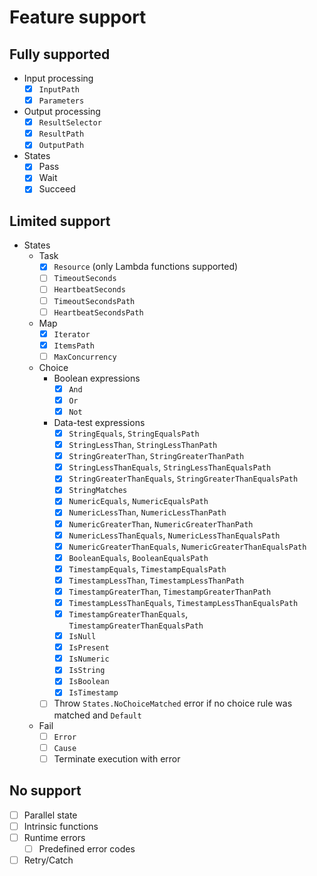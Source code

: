 # Feature support

## Fully supported

- Input processing
  - [x] `InputPath`
  - [x] `Parameters`
- Output processing
  - [x] `ResultSelector`
  - [x] `ResultPath`
  - [x] `OutputPath`
- States
  - [x] Pass
  - [x] Wait
  - [x] Succeed

## Limited support

- States
  - Task
    - [x] `Resource` (only Lambda functions supported)
    - [ ] `TimeoutSeconds`
    - [ ] `HeartbeatSeconds`
    - [ ] `TimeoutSecondsPath`
    - [ ] `HeartbeatSecondsPath`
  - Map
    - [x] `Iterator`
    - [x] `ItemsPath`
    - [ ] `MaxConcurrency`
  - Choice
    - Boolean expressions
      - [x] `And`
      - [x] `Or`
      - [x] `Not`
    - Data-test expressions
      - [x] `StringEquals`, `StringEqualsPath`
      - [x] `StringLessThan`, `StringLessThanPath`
      - [x] `StringGreaterThan`, `StringGreaterThanPath`
      - [x] `StringLessThanEquals`, `StringLessThanEqualsPath`
      - [x] `StringGreaterThanEquals`, `StringGreaterThanEqualsPath`
      - [x] `StringMatches`
      - [x] `NumericEquals`, `NumericEqualsPath`
      - [x] `NumericLessThan`, `NumericLessThanPath`
      - [x] `NumericGreaterThan`, `NumericGreaterThanPath`
      - [x] `NumericLessThanEquals`, `NumericLessThanEqualsPath`
      - [x] `NumericGreaterThanEquals`, `NumericGreaterThanEqualsPath`
      - [x] `BooleanEquals`, `BooleanEqualsPath`
      - [x] `TimestampEquals`, `TimestampEqualsPath`
      - [x] `TimestampLessThan`, `TimestampLessThanPath`
      - [x] `TimestampGreaterThan`, `TimestampGreaterThanPath`
      - [x] `TimestampLessThanEquals`, `TimestampLessThanEqualsPath`
      - [x] `TimestampGreaterThanEquals`, `TimestampGreaterThanEqualsPath`
      - [x] `IsNull`
      - [x] `IsPresent`
      - [x] `IsNumeric`
      - [x] `IsString`
      - [x] `IsBoolean`
      - [x] `IsTimestamp`
    - [ ] Throw `States.NoChoiceMatched` error if no choice rule was matched and `Default`
  - Fail
    - [ ] `Error`
    - [ ] `Cause`
    - [ ] Terminate execution with error

## No support

- [ ] Parallel state
- [ ] Intrinsic functions
- [ ] Runtime errors
  - [ ] Predefined error codes
- [ ] Retry/Catch
